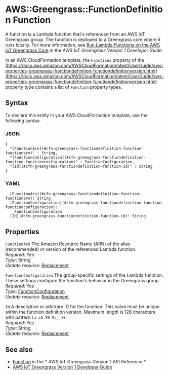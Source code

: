 # AWS::Greengrass::FunctionDefinition Function<a name="aws-properties-greengrass-functiondefinition-function"></a>

<a name="aws-properties-greengrass-functiondefinition-function-description"></a>A function is a Lambda function that's referenced from an AWS IoT Greengrass group\. The function is deployed to a Greengrass core where it runs locally\. For more information, see [Run Lambda Functions on the AWS IoT Greengrass Core](https://docs.aws.amazon.com/greengrass/latest/developerguide/lambda-functions.html) in the *AWS IoT Greengrass Version 1 Developer Guide*\.

<a name="aws-properties-greengrass-functiondefinition-function-inheritance"></a> In an AWS CloudFormation template, the `Functions` property of the [https://docs.aws.amazon.com/AWSCloudFormation/latest/UserGuide/aws-properties-greengrass-functiondefinition-functiondefinitionversion.html](https://docs.aws.amazon.com/AWSCloudFormation/latest/UserGuide/aws-properties-greengrass-functiondefinition-functiondefinitionversion.html) property type contains a list of `Function` property types\.

## Syntax<a name="aws-properties-greengrass-functiondefinition-function-syntax"></a>

To declare this entity in your AWS CloudFormation template, use the following syntax:

### JSON<a name="aws-properties-greengrass-functiondefinition-function-syntax.json"></a>

```
{
  "[FunctionArn](#cfn-greengrass-functiondefinition-function-functionarn)" : String,
  "[FunctionConfiguration](#cfn-greengrass-functiondefinition-function-functionconfiguration)" : FunctionConfiguration,
  "[Id](#cfn-greengrass-functiondefinition-function-id)" : String
}
```

### YAML<a name="aws-properties-greengrass-functiondefinition-function-syntax.yaml"></a>

```
  [FunctionArn](#cfn-greengrass-functiondefinition-function-functionarn): String
  [FunctionConfiguration](#cfn-greengrass-functiondefinition-function-functionconfiguration): 
    FunctionConfiguration
  [Id](#cfn-greengrass-functiondefinition-function-id): String
```

## Properties<a name="aws-properties-greengrass-functiondefinition-function-properties"></a>

`FunctionArn`  <a name="cfn-greengrass-functiondefinition-function-functionarn"></a>
The Amazon Resource Name \(ARN\) of the alias \(recommended\) or version of the referenced Lambda function\.  
*Required*: Yes  
*Type*: String  
*Update requires*: [Replacement](https://docs.aws.amazon.com/AWSCloudFormation/latest/UserGuide/using-cfn-updating-stacks-update-behaviors.html#update-replacement)

`FunctionConfiguration`  <a name="cfn-greengrass-functiondefinition-function-functionconfiguration"></a>
The group\-specific settings of the Lambda function\. These settings configure the function's behavior in the Greengrass group\.  
*Required*: Yes  
*Type*: [FunctionConfiguration](aws-properties-greengrass-functiondefinition-functionconfiguration.md)  
*Update requires*: [Replacement](https://docs.aws.amazon.com/AWSCloudFormation/latest/UserGuide/using-cfn-updating-stacks-update-behaviors.html#update-replacement)

`Id`  <a name="cfn-greengrass-functiondefinition-function-id"></a>
A descriptive or arbitrary ID for the function\. This value must be unique within the function definition version\. Maximum length is 128 characters with pattern `[a-zA-Z0-9:_-]+`\.  
*Required*: Yes  
*Type*: String  
*Update requires*: [Replacement](https://docs.aws.amazon.com/AWSCloudFormation/latest/UserGuide/using-cfn-updating-stacks-update-behaviors.html#update-replacement)

## See also<a name="aws-properties-greengrass-functiondefinition-function--seealso"></a>
+  [Function](https://docs.aws.amazon.com/greengrass/latest/apireference/definitions-function.html) in the * AWS IoT Greengrass Version 1 API Reference * 
+  [AWS IoT Greengrass Version 1 Developer Guide](https://docs.aws.amazon.com/greengrass/latest/developerguide/) 